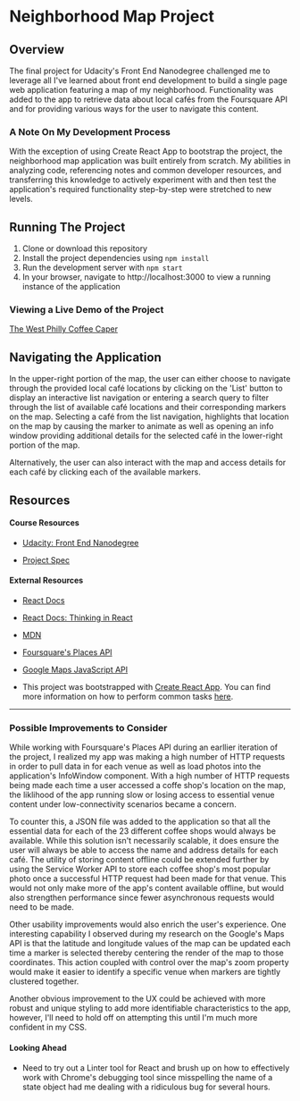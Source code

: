 # Neighborhood Map Project

## Overview

The final project for Udacity's Front End Nanodegree challenged me to leverage all I've learned about front end development to build a single page web application featuring a map of my neighborhood.  Functionality was added to the app to retrieve data about local cafés from the Foursquare API and for providing various ways for the user to navigate this content.


### A Note On My Development Process

With the exception of using Create React App to bootstrap the project, the neighborhood map application was built entirely from scratch.  My abilities in analyzing code, referencing notes and common developer resources, and transferring this knowledge to actively experiment with and then test the application's required functionality step-by-step were stretched to new levels.


## Running The Project

1. Clone or download this repository
2. Install the project dependencies using `npm install`
3. Run the development server with `npm start`
4. In your browser, navigate to http://localhost:3000 to view a running instance of the application


### Viewing a Live Demo of the Project

[The West Philly Coffee Caper](http://jamoverjelly.github.io/Neighborhood-Map-React-Project/)


## Navigating the Application

In the upper-right portion of the map, the user can either choose to navigate through the provided local café locations by clicking on the 'List' button to display an interactive list navigation or entering a search query to filter through the list of available café locations and their corresponding markers on the map.  Selecting a café from the list navigation, highlights that location on the map by causing the marker to animate as well as opening an info window providing additional details for the selected café in the lower-right portion of the map.

Alternatively, the user can also interact with the map and access details for each café by clicking each of the available markers.


## Resources

#### Course Resources

- [Udacity: Front End Nanodegree](https://www.udacity.com/course/front-end-web-developer-nanodegree--nd001)

- [Project Spec](https://review.udacity.com/#!/rubrics/1351/view)


#### External Resources

- [React Docs](https://reactjs.org/docs/getting-started.html?no-cache=1)

- [React Docs: Thinking in React](https://reactjs.org/docs/thinking-in-react.html)

- [MDN](https://developer.mozilla.org/en-US/)

- [Foursquare's Places API](https://developer.foursquare.com/places-api)

- [Google Maps JavaScript API](https://developers.google.com/maps/documentation/javascript/tutorial)

- This project was bootstrapped with [Create React App](https://github.com/facebookincubator/create-react-app). You can find more information on how to perform common tasks [here](https://github.com/facebookincubator/create-react-app/blob/master/packages/react-scripts/template/README.md).

<hr>

### Possible Improvements to Consider

While working with Foursquare's Places API during an earllier iteration of the project, I realized my app was making a high number of HTTP requests in order to pull data in for each venue as well as load photos into the application's InfoWindow component.  With a high number of HTTP requests being made each time a user accessed a coffe shop's location on the map, the liklihood of the app running slow or losing access to essential venue content under low-connectivity scenarios became a concern.

To counter this, a JSON file was added to the application so that all the essential data for each of the 23 different coffee shops would always be available.  While this solution isn't necessarily scalable, it does ensure the user will always be able to access the name and address details for each café.  The utility of storing content offline could be extended further by using the Service Worker API to store each coffee shop's most popular photo once a successful HTTP request had been made for that venue.  This would not only make more of the app's content available offline, but would also strengthen performance since fewer asynchronous requests would need to be made.

Other usability improvements would also enrich the user's experience. One interesting capability I observed during my research on the Google's Maps API is that the latitude and longitude values of the map can be updated each time a marker is selected thereby centering the render of the map to those coordinates. This action coupled with control over the map's zoom property would make it easier to identify a specific venue when markers are tightly clustered together.

Another obvious improvement to the UX could be achieved with more robust and unique styling to add more identifiable characteristics to the app, however, I'll need to hold off on attempting this until I'm much more confident in my CSS.


#### Looking Ahead
  - Need to try out a Linter tool for React and brush up on how to effectively work with Chrome's debugging tool since misspelling the name of a state object had me dealing with a ridiculous bug for several hours.